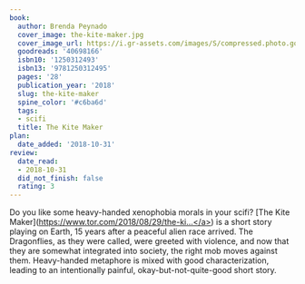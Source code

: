 ```yaml
---
book:
  author: Brenda Peynado
  cover_image: the-kite-maker.jpg
  cover_image_url: https://i.gr-assets.com/images/S/compressed.photo.goodreads.com/books/1535559053l/40698166._SX98_.jpg
  goodreads: '40698166'
  isbn10: '1250312493'
  isbn13: '9781250312495'
  pages: '28'
  publication_year: '2018'
  slug: the-kite-maker
  spine_color: '#c6ba6d'
  tags:
  - scifi
  title: The Kite Maker
plan:
  date_added: '2018-10-31'
review:
  date_read:
  - 2018-10-31
  did_not_finish: false
  rating: 3
---
```


Do you like some heavy-handed xenophobia morals in your scifi? [The Kite Maker](<a target="_blank" href="https://www.tor.com/2018/08/29/the-kite-maker-brenda-peynado/" rel="nofollow">https://www.tor.com/2018/08/29/the-ki...</a>) is a short story playing on Earth, 15 years after a peaceful alien race arrived. The Dragonflies, as they were called, were greeted with violence, and now that they are somewhat integrated into society, the right mob moves against them. Heavy-handed metaphore is mixed with good characterization, leading to an intentionally painful, okay-but-not-quite-good short story.
